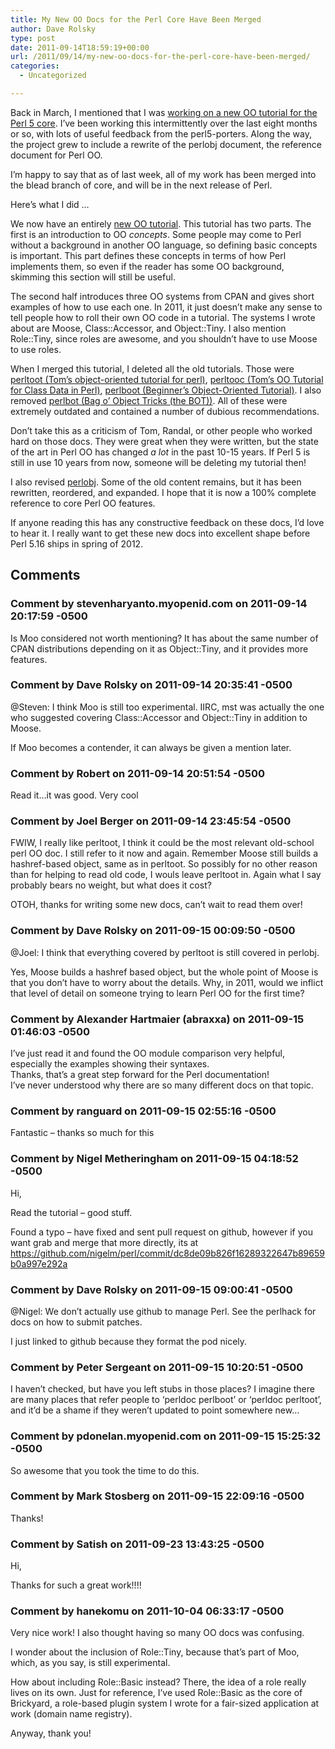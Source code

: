 ```yaml
---
title: My New OO Docs for the Perl Core Have Been Merged
author: Dave Rolsky
type: post
date: 2011-09-14T18:59:19+00:00
url: /2011/09/14/my-new-oo-docs-for-the-perl-core-have-been-merged/
categories:
  - Uncategorized

---
```

Back in March, I mentioned that I was [working on a new OO tutorial for the Perl 5 core][1]. I&#8217;ve been working this intermittently over the last eight months or so, with lots of useful feedback from the perl5-porters. Along the way, the project grew to include a rewrite of the perlobj document, the reference document for Perl OO.

I&#8217;m happy to say that as of last week, all of my work has been merged into the blead branch of core, and will be in the next release of Perl.

Here&#8217;s what I did &#8230;

We now have an entirely [new OO tutorial][2]. This tutorial has two parts. The first is an introduction to OO _concepts_. Some people may come to Perl without a background in another OO language, so defining basic concepts is important. This part defines these concepts in terms of how Perl implements them, so even if the reader has some OO background, skimming this section will still be useful.

The second half introduces three OO systems from CPAN and gives short examples of how to use each one. In 2011, it just doesn&#8217;t make any sense to tell people how to roll their own OO code in a tutorial. The systems I wrote about are Moose, Class::Accessor, and Object::Tiny. I also mention Role::Tiny, since roles are awesome, and you shouldn&#8217;t have to use Moose to use roles.

When I merged this tutorial, I deleted all the old tutorials. Those were [perltoot (Tom&#8217;s object-oriented tutorial for perl)][3], [perltooc (Tom&#8217;s OO Tutorial for Class Data in Perl)][4], [perlboot (Beginner&#8217;s Object-Oriented Tutorial)][5]. I also removed [perlbot (Bag o&#8217; Object Tricks (the BOT))][6]. All of these were extremely outdated and contained a number of dubious recommendations.

Don&#8217;t take this as a criticism of Tom, Randal, or other people who worked hard on those docs. They were great when they were written, but the state of the art in Perl OO has changed _a lot_ in the past 10-15 years. If Perl 5 is still in use 10 years from now, someone will be deleting my tutorial then!

I also revised [perlobj][7]. Some of the old content remains, but it has been rewritten, reordered, and expanded. I hope that it is now a 100% complete reference to core Perl OO features.

If anyone reading this has any constructive feedback on these docs, I&#8217;d love to hear it. I really want to get these new docs into excellent shape before Perl 5.16 ships in spring of 2012.

 [1]: /2011/03/13/what-makes-for-a-perfect-oo-tutorial-example/
 [2]: https://github.com/mirrors/perl/blob/blead/pod/perlootut.pod
 [3]: http://perldoc.perl.org/perltoot.html
 [4]: http://perldoc.perl.org/perltooc.html
 [5]: http://perldoc.perl.org/perlboot.html
 [6]: http://perldoc.perl.org/perlbot.html
 [7]: https://github.com/mirrors/perl/blob/blead/pod/perlobj.pod

## Comments

### Comment by stevenharyanto.myopenid.com on 2011-09-14 20:17:59 -0500
Is Moo considered not worth mentioning? It has about the same number of CPAN distributions depending on it as Object::Tiny, and it provides more features.

### Comment by Dave Rolsky on 2011-09-14 20:35:41 -0500
@Steven: I think Moo is still too experimental. IIRC, mst was actually the one who suggested covering Class::Accessor and Object::Tiny in addition to Moose.

If Moo becomes a contender, it can always be given a mention later.

### Comment by Robert on 2011-09-14 20:51:54 -0500
Read it&#8230;it was good. Very cool

### Comment by Joel Berger on 2011-09-14 23:45:54 -0500
FWIW, I really like perltoot, I think it could be the most relevant old-school perl OO doc. I still refer to it now and again. Remember Moose still builds a hashref-based object, same as in perltoot. So possibly for no other reason than for helping to read old code, I wouls leave perltoot in. Again what I say probably bears no weight, but what does it cost?

OTOH, thanks for writing some new docs, can&#8217;t wait to read them over!

### Comment by Dave Rolsky on 2011-09-15 00:09:50 -0500
@Joel: I think that everything covered by perltoot is still covered in perlobj.

Yes, Moose builds a hashref based object, but the whole point of Moose is that you don&#8217;t have to worry about the details. Why, in 2011, would we inflict that level of detail on someone trying to learn Perl OO for the first time?

### Comment by Alexander Hartmaier (abraxxa) on 2011-09-15 01:46:03 -0500
I&#8217;ve just read it and found the OO module comparison very helpful, especially the examples showing their syntaxes.  
Thanks, that&#8217;s a great step forward for the Perl documentation!  
I&#8217;ve never understood why there are so many different docs on that topic.

### Comment by ranguard on 2011-09-15 02:55:16 -0500
Fantastic &#8211; thanks so much for this

### Comment by Nigel Metheringham on 2011-09-15 04:18:52 -0500
Hi,

Read the tutorial &#8211; good stuff.

Found a typo &#8211; have fixed and sent pull request on github, however if you want grab and merge that more directly, its at  
<a href="https://github.com/nigelm/perl/commit/dc8de09b826f16289322647b89659b0a997e292a" rel="nofollow ugc">https://github.com/nigelm/perl/commit/dc8de09b826f16289322647b89659b0a997e292a</a>

### Comment by Dave Rolsky on 2011-09-15 09:00:41 -0500
@Nigel: We don&#8217;t actually use github to manage Perl. See the perlhack for docs on how to submit patches.

I just linked to github because they format the pod nicely.

### Comment by Peter Sergeant on 2011-09-15 10:20:51 -0500
I haven&#8217;t checked, but have you left stubs in those places? I imagine there are many places that refer people to &#8216;perldoc perlboot&#8217; or &#8216;perldoc perltoot&#8217;, and it&#8217;d be a shame if they weren&#8217;t updated to point somewhere new&#8230;

### Comment by pdonelan.myopenid.com on 2011-09-15 15:25:32 -0500
So awesome that you took the time to do this.

### Comment by Mark Stosberg on 2011-09-15 22:09:16 -0500
Thanks!

### Comment by Satish on 2011-09-23 13:43:25 -0500
Hi,

Thanks for such a great work!!!!

### Comment by hanekomu on 2011-10-04 06:33:17 -0500
Very nice work! I also thought having so many OO docs was confusing.

I wonder about the inclusion of Role::Tiny, because that&#8217;s part of Moo, which, as you say, is still experimental.

How about including Role::Basic instead? There, the idea of a role really lives on its own. Just for reference, I&#8217;ve used Role::Basic as the core of Brickyard, a role-based plugin system I wrote for a fair-sized application at work (domain name registry).

Anyway, thank you!